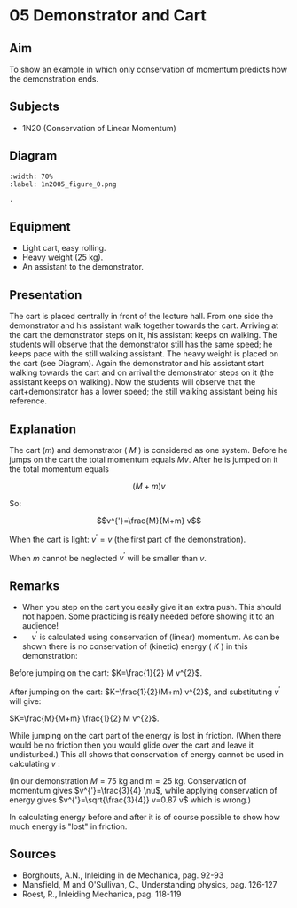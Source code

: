 # 05 Demonstrator and Cart  
  
## Aim   
 To show an example in which only conservation of momentum predicts how the demonstration ends.    
  
## Subjects   
* 1N20 (Conservation of Linear Momentum)   

## Diagram
   
```{figure} figures/figure_0.png  
:width: 70%  
:label: 1n2005_figure_0.png  

. 
```

## Equipment
 *  Light cart, easy rolling. 
 *  Heavy weight ($25\mathrm{~kg}$). 
 *  An assistant to the demonstrator.

## Presentation   
The cart is placed centrally in front of the lecture hall. From one side the demonstrator and his assistant walk together towards the cart. Arriving at the cart the demonstrator steps on it, his assistant keeps on walking. The students will observe that the demonstrator still has the same speed; he keeps pace with the still walking assistant. The heavy weight is placed on the cart (see Diagram). Again the demonstrator and his assistant start walking towards the cart and on arrival the demonstrator steps on it (the assistant keeps on walking). Now the students will observe that the cart+demonstrator has a lower speed; the still walking assistant being his reference.
  
## Explanation   
The cart $(m)$ and demonstrator ( $M$ ) is considered as one system. Before he jumps on the cart the total momentum equals $M v$. After he is jumped on it the total momentum equals

$$(M+m) v$$  

So: 

$$v^{'}=\frac{M}{M+m} v$$ 

When the cart is light: $v^{'}=v$ (the first part of the demonstration).

When $m$ cannot be neglected $v^{'}$ will be smaller than $v$.
  
## Remarks
- When you step on the cart you easily give it an extra push. This should not happen. Some practicing is really needed before showing it to an audience!
- $\quad v^{'}$ is calculated using conservation of (linear) momentum. As can be shown there is no conservation of (kinetic) energy ( $K$ ) in this demonstration:

Before jumping on the cart: $K=\frac{1}{2} M v^{2}$.

After jumping on the cart: $K=\frac{1}{2}(M+m) v^{2}$, and substituting $v^{'}$ will give:

$K=\frac{M}{M+m} \frac{1}{2} M v^{2}$.

While jumping on the cart part of the energy is lost in friction. (When there would be no friction then you would glide over the cart and leave it undisturbed.) This all shows that conservation of energy cannot be used in calculating $v$ :

(In our demonstration $M=75 \mathrm{~kg}$ and $\mathrm{m}=25 \mathrm{~kg}$. Conservation of momentum gives $v^{'}=\frac{3}{4} \nu$, while applying conservation of energy gives $v^{'}=\sqrt{\frac{3}{4}} v=0.87 v$ which is wrong.)

In calculating energy before and after it is of course possible to show how much energy is "lost" in friction.
    
  
## Sources
 *  Borghouts, A.N., Inleiding in de Mechanica, pag. 92-93 
 *  Mansfield, M and O'Sullivan, C., Understanding physics, pag. 126-127 
 *  Roest, R., Inleiding Mechanica, pag. 118-119
  